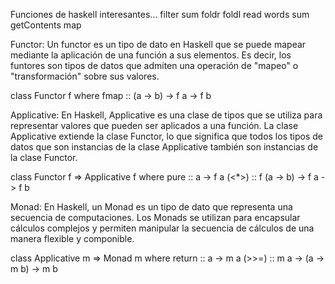 Funciones de haskell interesantes...
filter
sum
foldr
foldl
read
words
sum
getContents
map

Functor:
Un functor es un tipo de dato en Haskell que se puede mapear mediante la aplicación de una función a sus elementos. Es decir, los funtores son tipos de datos que admiten una operación de "mapeo" o "transformación" sobre sus valores.

class Functor f where
  fmap :: (a -> b) -> f a -> f b

Applicative:
En Haskell, Applicative es una clase de tipos que se utiliza para representar valores que pueden ser aplicados a una función. La clase Applicative extiende la clase Functor, lo que significa que todos los tipos de datos que son instancias de la clase Applicative también son instancias de la clase Functor.

class Functor f => Applicative f where
  pure  :: a -> f a
  (<*>) :: f (a -> b) -> f a -> f b

Monad:
En Haskell, un Monad es un tipo de dato que representa una secuencia de computaciones. Los Monads se utilizan para encapsular cálculos complejos y permiten manipular la secuencia de cálculos de una manera flexible y componible.

class Applicative m => Monad m where
  return :: a -> m a
  (>>=) :: m a -> (a -> m b) -> m b

